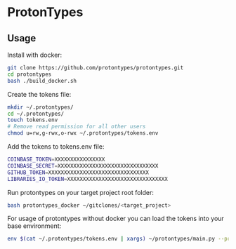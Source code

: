 # ProtonTypes

## Usage

Install with docker:

```bash
git clone https://github.com/protontypes/protontypes.git
cd protontypes
bash ./build_docker.sh
```

Create the tokens file:

```bash
mkdir ~/.protontypes/
cd ~/.protontypes/
touch tokens.env
# Remove read permission for all other users
chmod u=rw,g-rwx,o-rwx ~/.protontypes/tokens.env
```

Add the tokens to tokens.env file:

```bash
COINBASE_TOKEN=XXXXXXXXXXXXXXXX
COINBASE_SECRET=XXXXXXXXXXXXXXXXXXXXXXXXXXXXXXXX
GITHUB_TOKEN=XXXXXXXXXXXXXXXXXXXXXXXXXXXXXXXX
LIBRARIES_IO_TOKEN=XXXXXXXXXXXXXXXXXXXXXXXXXXXXXXXX
```

Run protontypes on your target project root folder:

```bash
bash protontypes_docker ~/gitclones/<target_project>
```

For usage of protontypes without docker you can load the tokens into your base environment:

```bash
env $(cat ~/.protontypes/tokens.env | xargs) ~/protontypes/main.py --project=$PROJECT_DIR_TO_SCAN
```
